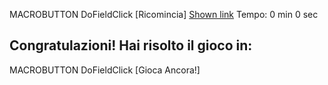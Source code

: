 ﻿MACROBUTTON DoFieldClick  [Ricomincia] 
[Shown link](http://127.0.0.1:5500/index.html)
Tempo: 0 min 0 sec
## **Congratulazioni! Hai risolto il gioco in:** 
MACROBUTTON DoFieldClick  [Gioca Ancora!]
